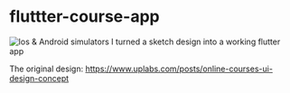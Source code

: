 # fluttter-course-app

![Ios & Android simulators](https://promocare.it/course-app.png)
I turned a sketch design into a working flutter app

The original design: https://www.uplabs.com/posts/online-courses-ui-design-concept
